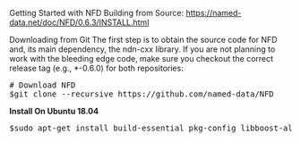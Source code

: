 Getting Started with NFD Building from Source: https://named-data.net/doc/NFD/0.6.3/INSTALL.html

Downloading from Git
The first step is to obtain the source code for NFD and, its main dependency, the ndn-cxx library. If you are not planning to work with the bleeding edge code, make sure you checkout the correct release tag (e.g., *-0.6.0) for both repositories:

<pre>
# Download NFD
$git clone --recursive https://github.com/named-data/NFD
</pre>

**Install On Ubuntu 18.04**
<pre>
$sudo apt-get install build-essential pkg-config libboost-all-dev \libsqlite3-dev libssl-dev libpcap-dev
</pre>
